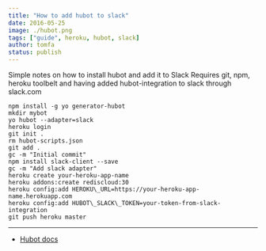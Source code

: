 ```yaml
---
title: "How to add hubot to slack"
date: 2016-05-25
image: ./hubot.png
tags: ["guide", heroku, hubot, slack]
author: tomfa
status: publish
---
```


Simple notes on how to install hubot and add it to Slack Requires git, npm, heroku toolbelt and having added hubot-integration to slack through slack.com

```
npm install -g yo generator-hubot
mkdir mybot
yo hubot --adapter=slack
heroku login
git init .
rm hubot-scripts.json
git add .
gc -m "Initial commit"
npm install slack-client --save
gc -m "Add slack adapter"
heroku create your-heroku-app-name
heroku addons:create rediscloud:30
heroku config:add HEROKU\_URL=https://your-heroku-app-name.herokuapp.com
heroku config:add HUBOT\_SLACK\_TOKEN=your-token-from-slack-integration
git push heroku master
```

* * *

*   [Hubot docs](https://hubot.github.com/docs/)
